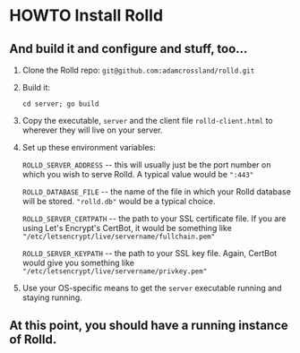 # HOWTO Install Rolld
## And build it and configure and stuff, too...
1. Clone the Rolld repo: `git@github.com:adamcrossland/rolld.git`

2. Build it:
    
    `cd server; go build`

3. Copy the executable, `server` and the
client file `rolld-client.html` to wherever they will live on your server.

4. Set up these environment variables:

    `ROLLD_SERVER_ADDRESS` -- this will usually just be the port number on which you wish to serve Rolld. A typical value would be `":443"`

    `ROLLD_DATABASE_FILE` -- the name of the file in which your Rolld database will be stored. `"rolld.db"` would be a typical choice.

    `ROLLD_SERVER_CERTPATH` -- the path to your SSL certificate file. If you are using Let's Encrypt's CertBot, it would be something like `"/etc/letsencrypt/live/servername/fullchain.pem"`

    `ROLLD_SERVER_KEYPATH` -- the path to your SSL key file. Again, CertBot would give you something like `"/etc/letsencrypt/live/servername/privkey.pem"`

5. Use your OS-specific means to get the `server` executable running and staying running.

## At this point, you should have a running instance of Rolld.